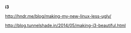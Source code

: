 **i3**

http://hndr.me/blog/making-my-new-linux-less-ugly/

http://blog.tunnelshade.in/2014/05/making-i3-beautiful.html
